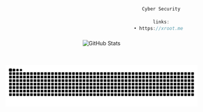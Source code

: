 ```js
                                                  Cyber Security
                
                                                      links:
                                               • https://xroot.me

```
###

<p align="center">
    <img src="https://github-readme-streak-stats.herokuapp.com/?user=vmbx" alt="GitHub Stats"> <br><br>
</p></div>

<br clear="both">

<img src="https://raw.githubusercontent.com/vmbx/vmbx/output/snake.svg" alt="Snake animation" />

###
